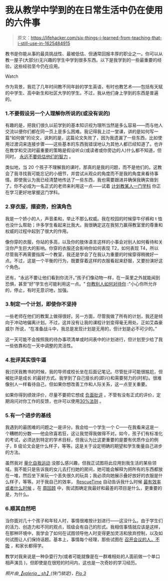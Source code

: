 # 我从教学中学到的在日常生活中仍在使用的六件事

> 原文：<https://lifehacker.com/six-things-i-learned-from-teaching-that-i-still-use-in-1625484915>

教书是你能从事的最具挑战性、最被低估、但通常回报丰厚的职业之一。你可以从教一屋子(大部分)无兴趣的学生中学到很多东西。以下是我学到的一些最重要的经验，这些经验至今仍在应用。

Watch

作为背景，我花了几年时间教不同年龄的学生英语，有时也教艺术——包括有天赋的中学生、高中新生和社区大学的学生。不过，我从他们身上学到的东西是普遍的。

### 1.不要假设另一个人理解你所说的(或没有说的)

有趣的是，把我们很久以前学到的基本知识视为理所当然是多么容易——而与他人交流以便你们都在同一页上是多么困难。我记得我上过一堂课，讲的是如何写一篇“如何做”的论文，讽刺的是，这篇论文失败了，因为我遗漏了一些东西，比如使用过渡词来连接步骤——这些基本的东西我错误地认为其他人都已经知道了。也许在教学和交流时最重要的策略是假设听众(或读者或你旁边的人)什么都不知道，但同时， [永远不要低估他们的智力](http://lifehacker.com/its-all-about-the-reader-and-24-other-rules-about-writ-5984266) 。

类似地，当 20 个孩子不理解我的课时，那真的是我的问题，而不是他们的。这教会了我寻找我可能忘记的小细节，并尝试从观众的角度而不是我的角度来看待事情。即使我认为我已经清楚地传达了一些东西，我也需要跟进并确保我确实做到了。你不必成为一名正式的老师来利用这一点——试着 [计划教某人一门学科](http://lifehacker.com/learn-more-efficiently-by-planning-to-teach-what-youre-1621733673) 你正在学习更好地掌握这门学科。

### 2.穿衣服，摆姿势，扮演角色

我是一个娇小的人，声音柔和，举止不那么权威。我在校园的时候穿牛仔裤和 t 恤也没什么帮助；许多学生看起来比我大。我很确定这在我努力赢得教室里的尊重和权威的过程中起到了很大的作用。

像你穿的衣服，你站的多高，以及你的肢体语言这样的小事会对别人如何看待和关注你产生巨大的影响。你穿的衣服还会影响你如何表现 T2，如何表现 T4，所以尽管我不再需要指挥一个教室，我还是学会了在我认为重要的时候穿得稍微好一点。不过，这是一个平衡的行为，既要穿着这样的衣服看起来舒服，又要扮演好这个角色。

还有，“永远不要让他们看到你流汗。”孩子们像动物一样，在一英里之外就能闻到恐惧，甚至“好”学生也可能利用这一点。" [你教别人如何对待你](http://lifehacker.com/you-teach-people-how-to-treat-you-1591528762) :"小心你所允许的，停止，有时无意识地，加强。

### 3.制定一个计划，即使你不坚持

一些老师在他们的教案上做得很好。另一方面，尽管我做了所有的计划，我还是倾向于冲动地偏离计划。不过，这并没有让我的课程计划变得毫无用处。正如艾森豪威尔 所说，“在准备战斗中，我总是发现计划是无用的，但计划是必不可少的。”

这一天可能不会按照我的待办事项清单或时间表中的计划进行，但计划至少给了我一些依靠和在一天中调整的灵活性。

### 4.批评其实很牛逼

我讨厌我教书的时候，我的导师或校长坐在后面记笔记。尽管批评可能很尴尬，但被批评是成长 的最好方式。我学到了自己擅长的(即兴)和需要努力的(时机)。很难像别人一样看待自己，但如果你想改善工作和人际关系，这一点至关重要。

如果你得到绩效评价，尽量不要把它想成 [负面批评](http://lifehacker.com/how-can-i-learn-to-take-criticism-without-taking-it-per-5915488) 。不管有没有正式的评价，定期询问对你工作的反馈，也许可以使用[30%法则](http://lifehacker.com/the-30-percent-rule-and-the-art-of-early-feedback-1619474527) 。

### 5.有一个进步的基线

我遇到的最困难的问题之一是评分。我会给一个学生一个 C——在我看来这是一个糟糕的分数——他会欣喜若狂，这让我觉得我做得不对。如今，孩子们有标准化的考试，必须达到特定的学术目标，但我认为比这更重要的是要有优质作业的例子，B 级论文会是什么样子，等等。这是关于设定明确的期望和学生衡量自己进步的方法。

虽然我对 [量化自我运动](http://lifehacker.com/whats-the-deal-with-self-tracking-is-it-really-benefi-1263894371) 没那么感兴趣，但我正试图将此应用到我生活的某些领域。我不能只是告诉我的女儿去打扫她的房间，她可能会解释为把所有的东西都放在一堆，然后坐下来玩一个丢失很久的玩具；我必须向她展示叠好放好的衣服是什么样子，等等。对于我自己的效率， [RescueTime](http://rescuetime.com/) 自动告诉我什么时候 [最有效率或者什么时候](http://lifehacker.com/how-to-reclaim-your-time-in-seven-days-for-a-more-produ-5839691) 。在 [周回顾](http://lifehacker.com/the-weekly-review-how-one-hour-can-save-you-a-week-s-w-5908816) 中，我试图确定我最好和最差的项目是什么，更重要的是，为什么。

### 6.顺其自然吧

当你面对几十个孩子和年轻人时，事情很难按计划进行——这没什么。由于学生们的活力、创造力和不同的观点，班级会有自己的形式。我相信事情就应该是这样，在那种环境中，我学会了如何在试图领导他人时变得更加灵活和放弃控制，以及如何试图让人们保持话题。基本上，事情每个经理，那些试图在 [召开会议的人，不吸](http://lifehacker.com/how-to-have-a-meeting-that-isnt-a-complete-waste-of-tim-1570834406) ，和家长都得学。

教学对我来说是一种杂耍行为(或者可能就像是在一群难相处的人面前做一个单口相声演员 )，但即使是在很短的时间内，这也是一次奇妙的学习经历。

*照片由*[*【valeria _ sh】*](http://www.shutterstock.com/pic.mhtml?id=48799618&src=id)*(快门锁定)，*[*Pio 3*](http://www.shutterstock.com/pic-116233960/stock-photo-young-brothers-talking-with-tin-can-telephone-on-grunge-background.html?src=tt0Vaf9M8eQiJvMhd4_mWA-1-0)